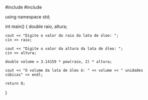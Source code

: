 #include <iostream>
#include <cmath>

using namespace std;

int main() {
    double raio, altura;
    
    cout << "Digite o valor do raio da lata de óleo: ";
    cin >> raio;
    
    cout << "Digite o valor da altura da lata de óleo: ";
    cin >> altura;
    
    double volume = 3.14159 * pow(raio, 2) * altura;
    
    cout << "O volume da lata de óleo é: " << volume << " unidades cúbicas" << endl;
    
    return 0;
}
